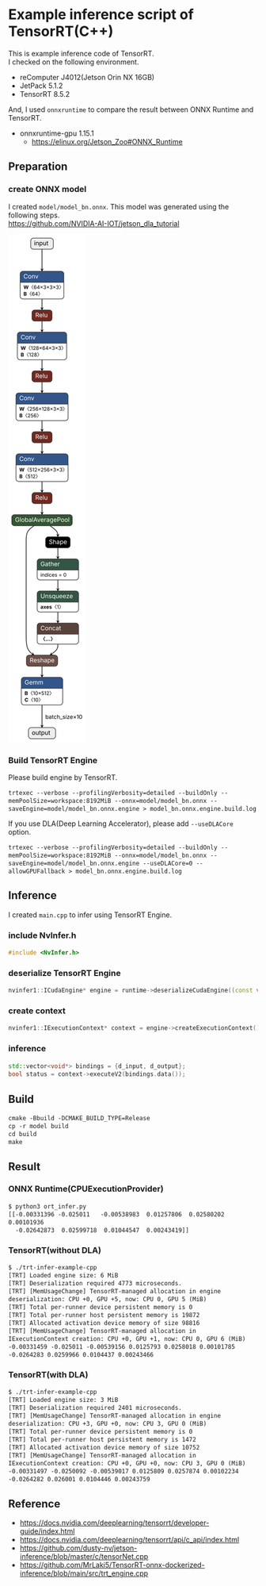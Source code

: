 # Example inference script of TensorRT(C++)

This is example inference code of TensorRT.  
I checked on the following environment.

- reComputer J4012(Jetson Orin NX 16GB)
- JetPack 5.1.2
- TensorRT 8.5.2

And, I used `onnxruntime` to compare the result between ONNX Runtime and TensorRT.

- onnxruntime-gpu 1.15.1
  - <https://elinux.org/Jetson_Zoo#ONNX_Runtime>

## Preparation

### create ONNX model

I created `model/model_bn.onnx`. This model was generated using the following steps.  
<https://github.com/NVIDIA-AI-IOT/jetson_dla_tutorial>

![](image/model_bn.onnx.svg)

### Build TensorRT Engine

Please build engine by TensorRT.

```shell
trtexec --verbose --profilingVerbosity=detailed --buildOnly --memPoolSize=workspace:8192MiB --onnx=model/model_bn.onnx --saveEngine=model/model_bn.onnx.engine > model_bn.onnx.engine.build.log
```

If you use DLA(Deep Learning Accelerator), please add `--useDLACore` option.

```shell
trtexec --verbose --profilingVerbosity=detailed --buildOnly --memPoolSize=workspace:8192MiB --onnx=model/model_bn.onnx --saveEngine=model/model_bn.onnx.engine --useDLACore=0 --allowGPUFallback > model_bn.onnx.engine.build.log
```

## Inference

I created `main.cpp` to infer using TensorRT Engine.

### include NvInfer.h

```cpp
#include <NvInfer.h>
```

### deserialize TensorRT Engine

```cpp
nvinfer1::ICudaEngine* engine = runtime->deserializeCudaEngine((const void*)engine_data.get(), engine_size);
```

### create context

```cpp
nvinfer1::IExecutionContext* context = engine->createExecutionContext();
```

### inference

```cpp
std::vector<void*> bindings = {d_input, d_output};
bool status = context->executeV2(bindings.data());
```

## Build

```shell
cmake -Bbuild -DCMAKE_BUILD_TYPE=Release
cp -r model build
cd build
make
```

## Result

### ONNX Runtime(CPUExecutionProvider)

```shell
$ python3 ort_infer.py 
[[-0.00331396 -0.025011   -0.00538983  0.01257806  0.02580202  0.00101936
  -0.02642873  0.02599718  0.01044547  0.00243419]]
```

### TensorRT(without DLA)

```shell
$ ./trt-infer-example-cpp 
[TRT] Loaded engine size: 6 MiB
[TRT] Deserialization required 4773 microseconds.
[TRT] [MemUsageChange] TensorRT-managed allocation in engine deserialization: CPU +0, GPU +5, now: CPU 0, GPU 5 (MiB)
[TRT] Total per-runner device persistent memory is 0
[TRT] Total per-runner host persistent memory is 19872
[TRT] Allocated activation device memory of size 98816
[TRT] [MemUsageChange] TensorRT-managed allocation in IExecutionContext creation: CPU +0, GPU +1, now: CPU 0, GPU 6 (MiB)
-0.00331459 -0.025011 -0.00539156 0.0125793 0.0258018 0.00101785 -0.0264283 0.0259966 0.0104437 0.00243466 
```

### TensorRT(with DLA)

```shell
$ ./trt-infer-example-cpp 
[TRT] Loaded engine size: 3 MiB
[TRT] Deserialization required 2401 microseconds.
[TRT] [MemUsageChange] TensorRT-managed allocation in engine deserialization: CPU +3, GPU +0, now: CPU 3, GPU 0 (MiB)
[TRT] Total per-runner device persistent memory is 0
[TRT] Total per-runner host persistent memory is 1472
[TRT] Allocated activation device memory of size 10752
[TRT] [MemUsageChange] TensorRT-managed allocation in IExecutionContext creation: CPU +0, GPU +0, now: CPU 3, GPU 0 (MiB)
-0.00331497 -0.0250092 -0.00539017 0.0125809 0.0257874 0.00102234 -0.0264282 0.026001 0.0104446 0.00243759 
```

## Reference

- <https://docs.nvidia.com/deeplearning/tensorrt/developer-guide/index.html>
- <https://docs.nvidia.com/deeplearning/tensorrt/api/c_api/index.html>
- <https://github.com/dusty-nv/jetson-inference/blob/master/c/tensorNet.cpp>
- <https://github.com/MrLaki5/TensorRT-onnx-dockerized-inference/blob/main/src/trt_engine.cpp>
